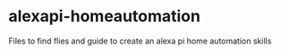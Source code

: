# alexapi-homeautomation
Files to find flies and guide to create an alexa pi home automation skills
